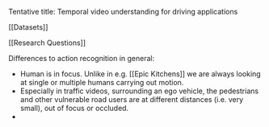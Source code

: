 Tentative title: Temporal video understanding for driving applications

[[Datasets]]

[[Research Questions]]


Differences to action recognition in general:
- Human is in focus. Unlike in e.g. [[Epic Kitchens]] we are always looking at single or multiple humans carrying out motion. 
- Especially in traffic videos, surrounding an ego vehicle, the pedestrians and other vulnerable road users are at different distances (i.e. very small), out of focus or occluded. 
- 